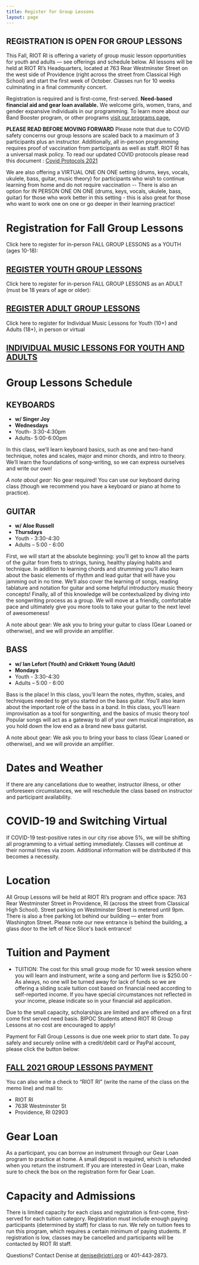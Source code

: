 ```yaml
---
title: Register for Group Lessons
layout: page
---
```


## REGISTRATION IS OPEN FOR GROUP LESSONS

This Fall, RIOT RI is offering a variety of group music lesson opportunities for youth and adults — see offerings and schedule below. All lessons will be held at RIOT RI’s Headquarters, located at 763 Rear Westminster Street on the west side of Providence (right across the street from Classical High School) and start the first week of October. Classes run for 10 weeks culminating in a final community concert.
 
Registration is required and is first-come, first-served. **Need-based financial aid and gear loan available.** We welcome girls, women, trans, and gender expansive individuals in our programming. To learn more about our Band Booster program, or other programs [visit our programs page.](/programs/)

**PLEASE READ BEFORE MOVING FORWARD**
Please note that due to COVID safety concerns our group lessons are scaled back to a maximum of 3 participants plus an instructor. Additionally, all in-person programming requires proof of vaccination from participants as well as staff. RIOT RI has a universal mask policy. To read our updated COVID protocols please read this document : [Covid Protocols 2021](https://docs.google.com/document/d/1OnPsn8ASOBeKVkbNZ3ANokCyBRZ178R4OG1BuN06Snk/edit?usp=sharing)

We are also offering a VIRTUAL ONE ON ONE setting (drums, keys, vocals, ukulele, bass, guitar, music theory) for participants who wish to continue learning from home and do not require vaccination --  There is also an option for IN PERSON ONE ON ONE (drums, keys, vocals, ukulele, bass, guitar) for those who work better in this setting - this is also great for those who want to work one on one or go deeper in their learning practice! 

# Registration for Fall Group Lessons

Click here to register for in-person FALL GROUP LESSONS as a YOUTH (ages 10-18):

## [REGISTER YOUTH GROUP LESSONS](https://forms.gle/sAy59eQE4oVP8Uxu9)

Click here to register for in-person FALL GROUP LESSONS as an ADULT (must be 18 years of age or older):

## [REGISTER ADULT GROUP LESSONS](https://docs.google.com/forms/d/e/1FAIpQLSfo2n0mj3OcyhFyPFxaaGTGbRRNMWy2HBYVG0vy19iCzCkwLA/viewform)

Click here to register for Individual Music Lessons for Youth (10+) and Adults (18+), in person or virtual

## [INDIVIDUAL MUSIC LESSONS FOR YOUTH AND ADULTS](https://docs.google.com/forms/d/e/1FAIpQLSelEvM44VdJMreVoLJtm73SJ4gOcvgiRcolp3KZS32fwGKrkQ/viewform)
 
# Group Lessons Schedule

## KEYBOARDS
* **w/ Singer Joy**
* **Wednesdays**
* Youth- 3:30-4:30pm
* Adults- 5:00-6:00pm

In this class, we’ll learn keyboard basics, such as one and two-hand technique, notes and scales, major and minor chords, and intro to theory. We’ll learn the foundations of song-writing, so we can express ourselves and write our own!

*A note about gear:* No gear required! You can use our keyboard during class (though we recommend you have a keyboard or piano at home to practice).


## GUITAR 
* **w/ Aloe Russell**
* **Thursdays**
* Youth - 3:30-4:30
* Adults – 5:00 - 6:00


First, we will start at the absolute beginning: you’ll get to know all the parts of the guitar from frets to strings, tuning, healthy playing habits and technique. In addition to learning chords and strumming you’ll also learn about the basic elements of rhythm and lead guitar that will have you jamming out in no time. We’ll also cover the learning of songs, reading tablature and notation for guitar and some helpful introductory music theory concepts! Finally, all of this knowledge will be contextualized by diving into the songwriting process as a group. We will move at a friendly, comfortable pace and ultimately give you more tools to take your guitar to the next level of awesomeness!

A note about gear: We ask you to bring your guitar to class (Gear Loaned or otherwise), and we will provide an amplifier.




## BASS 
* **w/ Ian Lefort (Youth) and Crikkett Young (Adult)** 
* **Mondays**
* Youth - 3:30-4:30
* Adults – 5:00 - 6:00

Bass is the place! In this class, you’ll learn the notes, rhythm, scales, and techniques needed to get you started on the bass guitar. You’ll also learn about the important role of the bass in a band. In this class, you’ll learn improvisation as a tool for songwriting, and the basics of music theory too! Popular songs will act as a gateway to all of your own musical inspiration, as you hold down the low end as a brand new bass guitarist.

A note about gear: We ask you to bring your bass to class (Gear Loaned or otherwise), and we will provide an amplifier.

# Dates and Weather
If there are any cancellations due to weather, instructor illness, or other unforeseen circumstances, we will reschedule the class based on instructor and participant availability. 

# COVID-19 and Switching Virtual
If COVID-19 test-positive rates in our city rise above 5%, we will be shifting all programming to a virtual setting immediately. Classes will continue at their normal times via zoom. Additional information will be distributed if this becomes a necessity. 

# Location

All Group Lessons will be held at RIOT RI’s program and office space: 763 Rear Westminster Street in Providence, RI (across the street from Classical High School). Street parking on Westminster Street is metered until 9pm. There is also a free parking lot behind our building — enter from Washington Street. Please note our new entrance is behind the building, a glass door to the left of Nice Slice's back entrance!

# Tuition and Payment

* TUITION:
The cost for this small group mode for 10 week session where you will learn and instrument, write a song and perform live is $250.00 - As always, no one will be turned away for lack of funds so we are offering a sliding scale tuition cost based on financial need according to self-reported income. If you have special circumstances not reflected in your income, please indicate so in your financial aid application. 

Due to the  small capacity, scholarships are limited and are offered on a first come first served need basis. BIPOC Students attend RIOT RI Group Lessons at no cost are encouraged to apply!

Payment for Fall Group Lessons is due one week prior to start date. To pay safely and securely online with a credit/debit card or PayPal account, please click the button below:

## [FALL 2021 GROUP LESSONS PAYMENT](https://www.paypal.com/donate?hosted_button_id=FW8T8HBJAHKME)

You can also write a check to “RIOT RI” (write the name of the class on the memo line) and mail to:
* RIOT RI
* 763R Westminster St
* Providence, RI 02903

# Gear Loan

As a participant, you can borrow an instrument through our Gear Loan program to practice at home. A small deposit is required, which is refunded when you return the instrument. If you are interested in Gear Loan, make sure to check the box on the registration form for Gear Loan.

# Capacity and Admissions

There is limited capacity for each class and registration is first-come, first-served for each tuition category. Registration must include enough paying participants (determined by staff) for class to run. We rely on tuition fees to run this program, which requires a certain minimum of paying students. If registration is low, classes may be cancelled and participants will be contacted by RIOT RI staff.

Questions?  Contact Denise at [denise@riotri.org](mailto:denise@riotri.org) or 401-443-2873.
